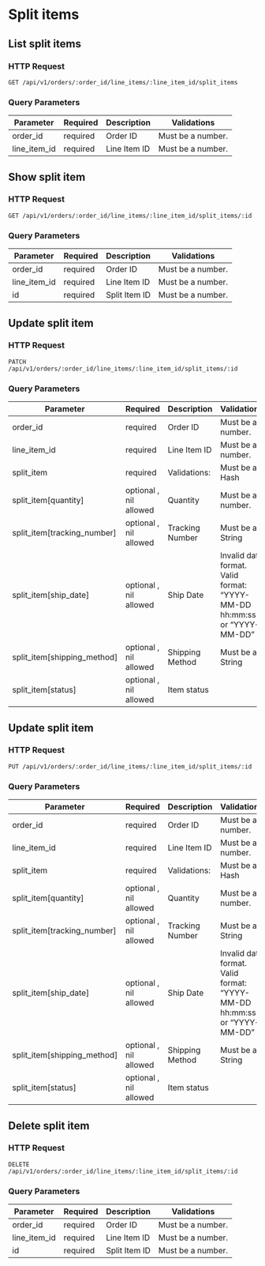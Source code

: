 #  Split items 

## List split items

### HTTP Request

`GET /api/v1/orders/:order_id/line_items/:line_item_id/split_items`

### Query Parameters

Parameter | Required | Description | Validations
--------- | -------- | ----------- | -----------
order_id  |  required  | Order ID |  Must be a number. 
line_item_id  |  required  | Line Item ID |  Must be a number. 


## Show split item

### HTTP Request

`GET /api/v1/orders/:order_id/line_items/:line_item_id/split_items/:id`

### Query Parameters

Parameter | Required | Description | Validations
--------- | -------- | ----------- | -----------
order_id  |  required  | Order ID |  Must be a number. 
line_item_id  |  required  | Line Item ID |  Must be a number. 
id  |  required  | Split Item ID |  Must be a number. 


## Update split item

### HTTP Request

`PATCH /api/v1/orders/:order_id/line_items/:line_item_id/split_items/:id`

### Query Parameters

Parameter | Required | Description | Validations
--------- | -------- | ----------- | -----------
order_id  |  required  | Order ID |  Must be a number. 
line_item_id  |  required  | Line Item ID |  Must be a number. 
split_item  |  required  | Validations: |  Must be a Hash 
split_item[quantity]  |  optional , nil allowed  | Quantity |  Must be a number. 
split_item[tracking_number]  |  optional , nil allowed  | Tracking Number |  Must be a String 
split_item[ship_date]  |  optional , nil allowed  | Ship Date |  Invalid date format. Valid format: “YYYY-MM-DD hh:mm:ss” or “YYYY-MM-DD” 
split_item[shipping_method]  |  optional , nil allowed  | Shipping Method |  Must be a String 
split_item[status]  |  optional , nil allowed  | Item status | 


## Update split item

### HTTP Request

`PUT /api/v1/orders/:order_id/line_items/:line_item_id/split_items/:id`

### Query Parameters

Parameter | Required | Description | Validations
--------- | -------- | ----------- | -----------
order_id  |  required  | Order ID |  Must be a number. 
line_item_id  |  required  | Line Item ID |  Must be a number. 
split_item  |  required  | Validations: |  Must be a Hash 
split_item[quantity]  |  optional , nil allowed  | Quantity |  Must be a number. 
split_item[tracking_number]  |  optional , nil allowed  | Tracking Number |  Must be a String 
split_item[ship_date]  |  optional , nil allowed  | Ship Date |  Invalid date format. Valid format: “YYYY-MM-DD hh:mm:ss” or “YYYY-MM-DD” 
split_item[shipping_method]  |  optional , nil allowed  | Shipping Method |  Must be a String 
split_item[status]  |  optional , nil allowed  | Item status | 


## Delete split item

### HTTP Request

`DELETE /api/v1/orders/:order_id/line_items/:line_item_id/split_items/:id`

### Query Parameters

Parameter | Required | Description | Validations
--------- | -------- | ----------- | -----------
order_id  |  required  | Order ID |  Must be a number. 
line_item_id  |  required  | Line Item ID |  Must be a number. 
id  |  required  | Split Item ID |  Must be a number. 


